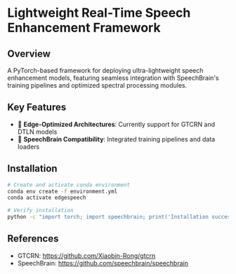# Lightweight Real-Time Speech Enhancement Framework

## Overview
A PyTorch-based framework for deploying ultra-lightweight speech enhancement models, featuring seamless integration with SpeechBrain's training pipelines and optimized spectral processing modules.

## Key Features
- 🚀 **Edge-Optimized Architectures**: Currently support for GTCRN and DTLN models
- 🔌 **SpeechBrain Compatibility**: Integrated training pipelines and data loaders


## Installation

```bash
# Create and activate conda environment
conda env create -f environment.yml
conda activate edgespeech

# Verify installation
python -c "import torch; import speechbrain; print('Installation successful!')"

```

## References
- GTCRN: https://github.com/Xiaobin-Rong/gtcrn
- SpeechBrain: https://github.com/speechbrain/speechbrain
